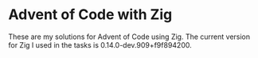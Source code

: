 # Advent of Code with Zig

These are my solutions for Advent of Code using Zig. The current version for Zig I used in the tasks is 0.14.0-dev.909+f9f894200.